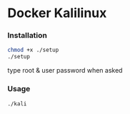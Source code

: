 # Docker Kalilinux


### Installation
``` sh
chmod +x ./setup
./setup
```
type root & user password when asked

### Usage
``` sh
./kali
```
